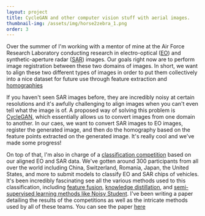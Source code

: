 ```yaml
---
layout: project
title: CycleGAN and other computer vision stuff with aerial images. 
thumbnail-img: /assets/img/horse2zebra_1.png
order: 3
---
```


Over the summer of I'm working with a mentor of mine at the Air Force Research Laboratory conducting research in electro-optical ([EO](https://en.wikipedia.org/wiki/Electro-optical_sensor)) and synthetic-aperture radar ([SAR](https://en.wikipedia.org/wiki/Synthetic-aperture_radar)) images. Our goals right now are to perform image registration between these two domains of images. In short, we want to align these two different types of images in order to put them collectively into a nice dataset for future use through feature extraction and [homographies](https://en.wikipedia.org/wiki/Homography_(computer_vision))

If you haven't seen SAR images before, they are incredibly noisy at certain resolutions and it's awfully challenging to align images when you can't even tell what the image is of. A proposed way of solving this problem is [CycleGAN](https://junyanz.github.io/CycleGAN/), which essentially allows us to convert images from one domain to another. In our caes, we want to convert SAR images to EO images, register the generated image, and then do the homography based on the feature points extracted on the generated image. It's really cool and we've made some progress!

On top of that, I'm also in charge of a [classification competition](https://competitions.codalab.org/competitions/28123) based on our aligned EO and SAR data. We've gotten around 300 participants from all over the world including China, Switzerland, Romania, Japan, the United States, and more to submit models to classify EO and SAR chips of vehicles. It's been incredibly fascinating see all the various methods used to this classification, including [feature fusion](https://www.sciencedirect.com/science/article/pii/S003132030500083X), [knowledge distillation](https://arxiv.org/abs/1912.13179), and [semi-supervised learning methods like Noisy Student](https://arxiv.org/abs/1911.04252). I've been writing a paper detailing the results of the competitions as well as the intricate methods used by all of these teams. You can see the paper [here](_publications/ntire.md)